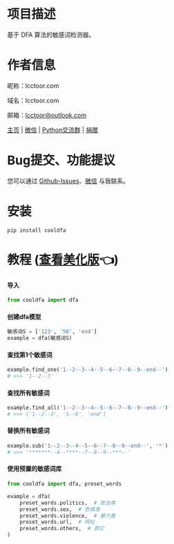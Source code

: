 # 项目描述

基于 DFA 算法的敏感词检测器。

# 作者信息

昵称：lcctoor.com

域名：lcctoor.com

邮箱：lcctoor@outlook.com

[主页](https://lcctoor.github.io/arts/) \| [微信](https://lcctoor.github.io/arts/arts/static/static-files/WeChatQRC.jpg) \| [Python交流群](https://lcctoor.github.io/arts/arts/static/static-files/PythonWeChatGroupQRC.jpg) \| [捐赠](https://lcctoor.github.io/arts/arts/static/static-files/DonationQRC-1rmb.jpg)

# Bug提交、功能提议

您可以通过 [Github-Issues](https://github.com/lcctoor/me/issues)、[微信](https://lcctoor.github.io/arts/arts/static/static-files/WeChatQRC.jpg) 与我联系。

# 安装

```
pip install cooldfa
```

# 教程 ([查看美化版](https://lcctoor.github.io/me/pypi/cooldfa)👈)

#### 导入

```python
from cooldfa import dfa
```

#### 创建dfa模型

```python
敏感词S = ['123', '56', 'end']
example = dfa(敏感词S)
```

#### 查找第1个敏感词

```python
example.find_one('1--2--3--4--5--6--7--8--9--end--')
# >>> '1--2--3'
```

#### 查找所有敏感词

```python
example.find_all('1--2--3--4--5--6--7--8--9--end--')
# >>> ['1--2--3', '5--6', 'end']
```

#### 替换所有敏感词

```python
example.sub('1--2--3--4--5--6--7--8--9--end--', '*')
# >>> '*******--4--****--7--8--9--***--'
```

#### 使用预置的敏感词库

```python
from cooldfa import dfa, preset_words

example = dfa(
    preset_words.politics,  # 政治类
    preset_words.sex,  # 色情类
    preset_words.violence,  # 暴力类
    preset_words.url,  # 网址
    preset_words.others,  # 其它
)
```

